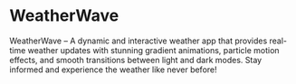 # WeatherWave
WeatherWave – A dynamic and interactive weather app that provides real-time weather updates with stunning gradient animations, particle motion effects, and smooth transitions between light and dark modes. Stay informed and experience the weather like never before!
